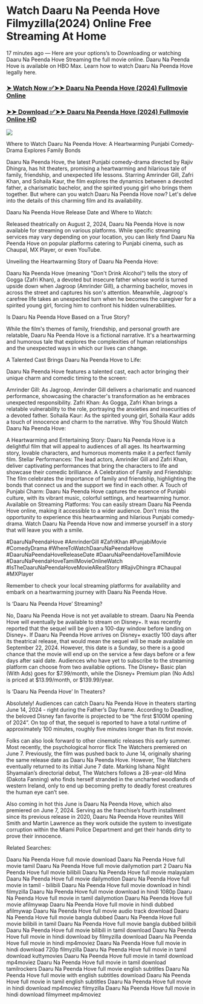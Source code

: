 # Watch Daaru Na Peenda Hove Filmyzilla(2024) Online Free Streaming At Home

17 minutes ago — Here are your options’s to Downloading or watching Daaru Na Peenda Hove Streaming the full movie online. Daaru Na Peenda Hove is available on HBO Max. Learn how to watch Daaru Na Peenda Hove legally here.


### [➤ Watch Now ✅➤➤ Daaru Na Peenda Hove (2024) Fullmovie Online](https://tamilnearmemovies.blogspot.com/2024/08/daaru-na-peenda-hove-relase-date-near-me.html)

### [➤➤ Download ✅➤➤ Daaru Na Peenda Hove (2024) Fullmovie Online HD](https://tamilnearmemovies.blogspot.com/2024/08/daaru-na-peenda-hove-relase-date-near-me.html)

<p dir="auto"><a href="https://tamilnearmemovies.blogspot.com/2024/08/daaru-na-peenda-hove-relase-date-near-me.html" title="PLAY NOW" rel="nofollow"><img src="https://i.imgur.com/jhNGoEt.gif" style="max-width: 100%;"></a></p>

Where to Watch Daaru Na Peenda Hove: A Heartwarming Punjabi Comedy-Drama Explores Family Bonds

Daaru Na Peenda Hove, the latest Punjabi comedy-drama directed by Rajiv Dhingra, has hit theaters, promising a heartwarming and hilarious tale of family, friendship, and unexpected life lessons. Starring Amrinder Gill, Zafri Khan, and Sohaila Kaur, the film explores the dynamics between a devoted father, a charismatic bachelor, and the spirited young girl who brings them together. But where can you watch Daaru Na Peenda Hove now? Let's delve into the details of this charming film and its availability.

Daaru Na Peenda Hove Release Date and Where to Watch:

Released theatrically on August 2, 2024, Daaru Na Peenda Hove is now available for streaming on various platforms. While specific streaming services may vary depending on your location, you can likely find Daaru Na Peenda Hove on popular platforms catering to Punjabi cinema, such as Chaupal, MX Player, or even YouTube.

Unveiling the Heartwarming Story of Daaru Na Peenda Hove:

Daaru Na Peenda Hove (meaning "Don't Drink Alcohol") tells the story of Gogga (Zafri Khan), a devoted but insecure father whose world is turned upside down when Jagroop (Amrinder Gill), a charming bachelor, moves in across the street and captures his son's attention. Meanwhile, Jagroop's carefree life takes an unexpected turn when he becomes the caregiver for a spirited young girl, forcing him to confront his hidden vulnerabilities.

Is Daaru Na Peenda Hove Based on a True Story?

While the film's themes of family, friendship, and personal growth are relatable, Daaru Na Peenda Hove is a fictional narrative. It's a heartwarming and humorous tale that explores the complexities of human relationships and the unexpected ways in which our lives can change.

A Talented Cast Brings Daaru Na Peenda Hove to Life:

Daaru Na Peenda Hove features a talented cast, each actor bringing their unique charm and comedic timing to the screen:

Amrinder Gill: As Jagroop, Amrinder Gill delivers a charismatic and nuanced performance, showcasing the character's transformation as he embraces unexpected responsibility.
Zafri Khan: As Gogga, Zafri Khan brings a relatable vulnerability to the role, portraying the anxieties and insecurities of a devoted father.
Sohaila Kaur: As the spirited young girl, Sohaila Kaur adds a touch of innocence and charm to the narrative.
Why You Should Watch Daaru Na Peenda Hove:

A Heartwarming and Entertaining Story: Daaru Na Peenda Hove is a delightful film that will appeal to audiences of all ages. Its heartwarming story, lovable characters, and humorous moments make it a perfect family film.
Stellar Performances: The lead actors, Amrinder Gill and Zafri Khan, deliver captivating performances that bring the characters to life and showcase their comedic brilliance.
A Celebration of Family and Friendship: The film celebrates the importance of family and friendship, highlighting the bonds that connect us and the support we find in each other.
A Touch of Punjabi Charm: Daaru Na Peenda Hove captures the essence of Punjabi culture, with its vibrant music, colorful settings, and heartwarming humor.
Available on Streaming Platforms: You can easily stream Daaru Na Peenda Hove online, making it accessible to a wider audience.
Don't miss the opportunity to experience this heartwarming and hilarious Punjabi comedy-drama. Watch Daaru Na Peenda Hove now and immerse yourself in a story that will leave you with a smile.

#DaaruNaPeendaHove #AmrinderGill #ZafriKhan #PunjabiMovie #ComedyDrama #WhereToWatchDaaruNaPeendaHove #DaaruNaPeendaHoveReleaseDate #DaaruNaPeendaHoveTamilMovie #DaaruNaPeendaHoveTamilMovieOnlineWatch #IsTheDaaruNaPeendaHoveMovieARealStory #RajivDhingra #Chaupal #MXPlayer

Remember to check your local streaming platforms for availability and embark on a heartwarming journey with Daaru Na Peenda Hove.


Is ‘Daaru Na Peenda Hove’ Streaming?

No, Daaru Na Peenda Hove is not yet available to stream. Daaru Na Peenda Hove will eventually be available to stream on Disney+. It was recently reported that the sequel will be given a 100-day window before landing on Disney+. If Daaru Na Peenda Hove arrives on Disney+ exactly 100 days after its theatrical release, that would mean the sequel will be made available on September 22, 2024. However, this date is a Sunday, so there is a good chance that the movie will end up on the service a few days before or a few days after said date. Audiences who have yet to subscribe to the streaming platform can choose from two available options. The Disney+ Basic plan (With Ads) goes for $7.99/month, while the Disney+ Premium plan (No Ads) is priced at $13.99/month, or $139.99/year.

Is ‘Daaru Na Peenda Hove’ In Theaters?

Absolutely! Audiences can catch Daaru Na Peenda Hove in theaters starting June 14, 2024 - right during the Father’s Day frame. According to Deadline, the beloved Disney fan favorite is projected to be “the first $100M opening of 2024”. On top of that, the sequel is reported to have a total runtime of approximately 100 minutes, roughly five minutes longer than its first movie.

Folks can also look forward to other cinematic releases this early summer. Most recently, the psychological horror flick The Watchers premiered on June 7. Previously, the film was pushed back to June 14, originally sharing the same release date as Daaru Na Peenda Hove. However, The Watchers eventually returned to its initial June 7 date. Marking Ishana Night Shyamalan’s directorial debut, The Watchers follows a 28-year-old Mina (Dakota Fanning) who finds herself stranded in the uncharted woodlands of western Ireland, only to end up becoming pretty to deadly forest creatures the human eye can’t see.

Also coming in hot this June is Daaru Na Peenda Hove, which also premiered on June 7, 2024. Serving as the franchise’s fourth installment since its previous release in 2020, Daaru Na Peenda Hove reunites Will Smith and Martin Lawrence as they work outside the system to investigate corruption within the Miami Police Department and get their hands dirty to prove their innocence.

Related Searches:

Daaru Na Peenda Hove full movie download
Daaru Na Peenda Hove full movie tamil
Daaru Na Peenda Hove full movie dailymotion part 2
Daaru Na Peenda Hove full movie bilibili
Daaru Na Peenda Hove full movie malayalam
Daaru Na Peenda Hove full movie dailymotion
Daaru Na Peenda Hove full movie in tamil - bilibili
Daaru Na Peenda Hove full movie download in hindi filmyzilla
Daaru Na Peenda Hove full movie download in hindi 1080p
Daaru Na Peenda Hove full movie in tamil dailymotion
Daaru Na Peenda Hove full movie afilmywap
Daaru Na Peenda Hove full movie in hindi dubbed afilmywap
Daaru Na Peenda Hove full movie audio track download
Daaru Na Peenda Hove full movie bangla dubbed
Daaru Na Peenda Hove full movie bilibili in tamil
Daaru Na Peenda Hove full movie bangla dubbed bilibili
Daaru Na Peenda Hove full movie bilibili in tamil download
Daaru Na Peenda Hove full movie in hindi download by filmyzilla
download Daaru Na Peenda Hove full movie in hindi mp4moviez
Daaru Na Peenda Hove full movie in hindi download 720p filmyzilla
Daaru Na Peenda Hove full movie in tamil download kuttymovies
Daaru Na Peenda Hove full movie in tamil download mp4moviez
Daaru Na Peenda Hove full movie in tamil download tamilrockers
Daaru Na Peenda Hove full movie english subtitles
Daaru Na Peenda Hove full movie with english subtitles download
Daaru Na Peenda Hove full movie in tamil english subtitles
Daaru Na Peenda Hove full movie in hindi download mp4moviez filmyzilla
Daaru Na Peenda Hove full movie in hindi download filmymeet mp4moviez
